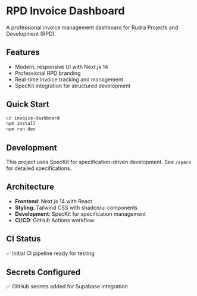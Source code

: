 # RPD Invoice Dashboard

A professional invoice management dashboard for Rudra Projects and Development (RPD).

## Features

- Modern, responsive UI with Next.js 14
- Professional RPD branding
- Real-time invoice tracking and management
- SpecKit integration for structured development

## Quick Start

```bash
cd invoice-dashboard
npm install
npm run dev
```

## Development

This project uses SpecKit for specification-driven development. See `/specs` for detailed specifications.

## Architecture

- **Frontend**: Next.js 14 with React
- **Styling**: Tailwind CSS with shadcn/ui components
- **Development**: SpecKit for specification management
- **CI/CD**: GitHub Actions workflow
## CI Status

✅ Initial CI pipeline ready for testing

## Secrets Configured

✅ GitHub secrets added for Supabase integration
